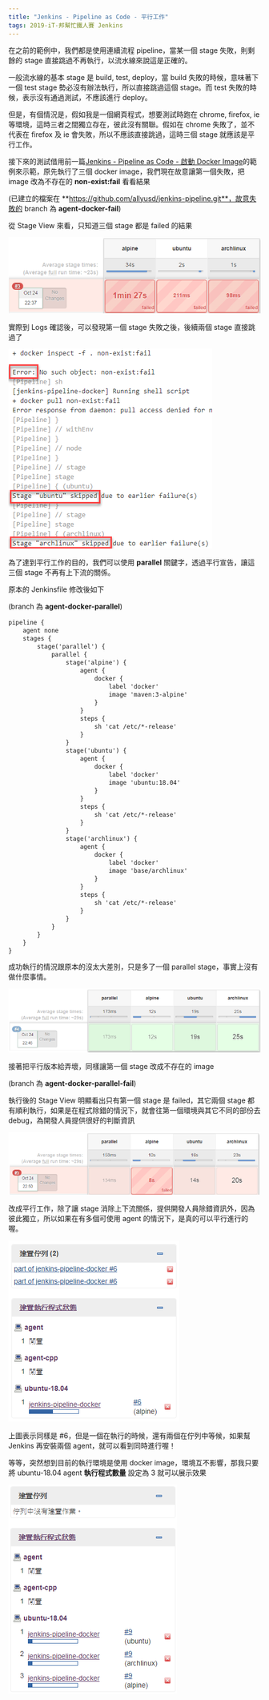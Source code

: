 ```yaml
---
title: "Jenkins - Pipeline as Code - 平行工作"
tags: 2019-iT-邦幫忙鐵人賽 Jenkins
---
```


在之前的範例中，我們都是使用連續流程 pipeline，當某一個 stage 失敗，則剩餘的 stage 直接跳過不再執行，以流水線來說這是正確的。

一般流水線的基本 stage 是 build, test, deploy，當 build 失敗的時候，意味著下一個 test stage 勢必沒有辦法執行，所以直接跳過這個 stage。而 test 失敗的時候，表示沒有通過測試，不應該進行 deploy。

但是，有個情況是，假如我是一個網頁程式，想要測試時跑在 chrome, firefox, ie 等環境，這時三者之間獨立存在，彼此沒有關聯。假如在 chrome 失敗了，並不代表在 firefox 及 ie 會失敗，所以不應該直接跳過，這時三個 stage 就應該是平行工作。

接下來的測試借用前一篇[Jenkins - Pipeline as Code - 啟動 Docker Image](https://twblog.hongjianching.com/2018/10/23/jenkins-pipeline-as-code-run-docker-image/)的範例來示範，原先執行了三個 docker image，我們現在故意讓第一個失敗，把 image 改為不存在的 **non-exist:fail** 看看結果

(已建立的檔案在 **https://github.com/allyusd/jenkins-pipeline.git**，故意失敗的 branch 為 **agent-docker-fail**)

從 Stage View 來看，只知道三個 stage 都是 failed 的結果

![](/assets/images/2018-10-24-jenkins-pipeline-as-code-parallel/2018-10-24_22-41-14.png)

實際到 Logs 確認後，可以發現第一個 stage 失敗之後，後續兩個 stage 直接跳過了

![](/assets/images/2018-10-24-jenkins-pipeline-as-code-parallel/2018-10-24_22-39-29.png)

為了達到平行工作的目的，我們可以使用 **parallel** 關鍵字，透過平行宣告，讓這三個 stage 不再有上下流的關係。

原本的 Jenkinsfile 修改後如下

(branch 為 **agent-docker-parallel**)

```
pipeline {
    agent none
    stages {
        stage('parallel') {
            parallel {
                stage('alpine') {
                    agent {
                        docker {
                            label 'docker'
                            image 'maven:3-alpine'
                        }
                    }
                    steps {
                        sh 'cat /etc/*-release'
                    }
                }
                stage('ubuntu') {
                    agent {
                        docker {
                            label 'docker'
                            image 'ubuntu:18.04'
                        }
                    }
                    steps {
                        sh 'cat /etc/*-release'
                    }
                }
                stage('archlinux') {
                    agent {
                        docker {
                            label 'docker'
                            image 'base/archlinux'
                        }
                    }
                    steps {
                        sh 'cat /etc/*-release'
                    }
                }
            }
        }
    }
}
```

成功執行的情況跟原本的沒太大差別，只是多了一個 parallel stage，事實上沒有做什麼事情。

![](/assets/images/2018-10-24-jenkins-pipeline-as-code-parallel/2018-10-24_22-47-42.png)

接著把平行版本給弄壞，同樣讓第一個 stage 改成不存在的 image

(branch 為 **agent-docker-parallel-fail**)

執行後的 Stage View 明顯看出只有第一個 stage 是 failed，其它兩個 stage 都有順利執行，如果是在程式除錯的情況下，就會往第一個環境與其它不同的部份去 debug，為開發人員提供很好的判斷資訊

![](/assets/images/2018-10-24-jenkins-pipeline-as-code-parallel/2018-10-24_22-51-23.png)

改成平行工作，除了讓 stage 消除上下流關係，提供開發人員除錯資訊外，因為彼此獨立，所以如果在有多個可使用 agent 的情況下，是真的可以平行進行的喔。

![](/assets/images/2018-10-24-jenkins-pipeline-as-code-parallel/2018-10-24_22-56-02.png)

上圖表示同樣是 #6，但是一個在執行的時候，還有兩個在佇列中等候，如果幫 Jenkins 再安裝兩個 agent，就可以看到同時進行喔！

等等，突然想到目前的執行環境是使用 docker image，環境互不影響，那我只要將 ubuntu-18.04 agent **執行程式數量** 設定為 3 就可以展示效果

![](/assets/images/2018-10-24-jenkins-pipeline-as-code-parallel/2018-10-24_22-59-36.png)